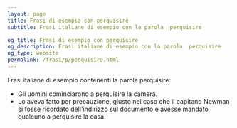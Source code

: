 ```yaml
---
layout: page
title: Frasi di esempio con perquisire 
subtitle: Frasi italiane di esempio con la parola  perquisire

og_title: Frasi di esempio con perquisire 
og_description: Frasi italiane di esempio con la parola  perquisire
og_type: website
permalink: /frasi/p/perquisire.html
---
```


Frasi italiane di esempio contenenti la parola perquisire:


- Gli uomini cominciarono a perquisire la camera.
- Lo aveva fatto per precauzione, giusto nel caso che il capitano Newman si fosse ricordato dell'indirizzo sul documento e avesse mandato qualcuno a perquisire la casa.
